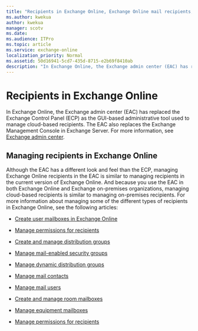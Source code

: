```yaml
---
title: "Recipients in Exchange Online, Exchange Online mail recipients, Exchange recipients, MS Exchange recipient"
ms.author: kwekua
author: kwekua
manager: scotv
ms.date: 
ms.audience: ITPro
ms.topic: article
ms.service: exchange-online
localization_priority: Normal
ms.assetid: 50d16941-5cd7-435d-8715-e2b69f8410ab
description: "In Exchange Online, the Exchange admin center (EAC) has replaced the Exchange Control Panel (ECP) as the GUI-based administrative tool used to manage cloud-based recipients. The EAC also replaces the Exchange Management Console in Exchange Server. For more information, see Exchange admin center."
---
```


# Recipients in Exchange Online

In Exchange Online, the Exchange admin center (EAC) has replaced the Exchange Control Panel (ECP) as the GUI-based administrative tool used to manage cloud-based recipients. The EAC also replaces the Exchange Management Console in Exchange Server. For more information, see [Exchange admin center](https://technet.microsoft.com/library/a9aea11a-6ba3-4f4a-a76e-79072e7cfc7d.aspx).
  
## Managing recipients in Exchange Online

Although the EAC has a different look and feel than the ECP, managing Exchange Online recipients in the EAC is similar to managing recipients in the current version of Exchange Online. And because you use the EAC in both Exchange Online and Exchange on-premises organizations, managing cloud-based recipients is similar to managing on-premises recipients. For more information about managing some of the different types of recipients in Exchange Online, see the following articles:
  
- [Create user mailboxes in Exchange Online](create-user-mailboxes.md)
    
- [Manage permissions for recipients](manage-permissions-for-recipients.md)
    
- [Create and manage distribution groups](manage-distribution-groups/manage-distribution-groups.md)
    
- [Manage mail-enabled security groups](manage-mail-enabled-security-groups.md)
    
- [Manage dynamic distribution groups](manage-dynamic-distribution-groups/manage-dynamic-distribution-groups.md)
    
- [Manage mail contacts](manage-mail-contacts.md)
    
- [Manage mail users](manage-mail-users.md)
    
- [Create and manage room mailboxes](manage-room-mailboxes.md)
    
- [Manage equipment mailboxes](manage-equipment-mailboxes.md)
    
- [Manage permissions for recipients](manage-permissions-for-recipients.md)
    

